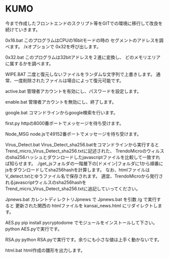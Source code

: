 # KUMO
今まで作成したフロントエンドのスクリプト等をGITでの環境に移行して改良を続けていきます。

0x16.bat
このプログラムはCPUの16bitモードの時の
セグメントのアドレスを調べます。
/xオプションで
0x32を呼び出します。

0x32.bat
このプログラムは32bitアドレスを２進に変換し、
どのメモリエリアに属するかを調べます。

WIPE.BAT
二度と復元しないファイルをランダムな文字列で上書きします。
通常、一度削除されたファイルは場合によって復元可能です。

active.bat
管理者アカウントを有効にし、パスワードを設定します。

enable.bat
管理者アカウントを無効にし、終了します。

google.bat
コマンドラインからgoogle検索を行います。

first.py
httpの8000番ポートでメッセージを待ち受けます。

Node_MSG
node.jsで49152番ポートでメッセージを待ち受けます。

Virus_Detect.bat
Virus_Detect_sha256.batをコマンドラインから実行するとTrend_micro_Virus_Detect_sha256.txtに記述された、
TrendoMicroのウィルスのsha256ハッシュとダウンロードしたjavascriptファイルを比較して一致すれば知らせます。
./get_jsフォルダの一階層下の[ドメイン]フォルダに1から順番にjsをダウンロードしてsha256hashを計算します。
なお、htmlファイルはV_detect.txtとゆうファイル名で保存されます。
適宜、TrendoMicroから発行されるjavascriptウィルスのsha256hashをTrend_micro_Virus_Detect_sha256.txtに追記していってください。

Jpnews.bat
カレントディレクトリJpnews で Jpnews.bat を引数 /g で実行すると
更新された関西の htmlファイルを kansai_news.html にリダイレクトします。

AES.py
pip install pycryptodome
でモジュールをインストールして下さい。
python AES.pyで実行です。

RSA.py
python RSA.pyで実行です。余りにも小さな値は上手く動かないです。

html.bat
html作成の雛形を出力します。
